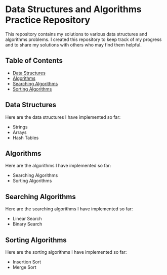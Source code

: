 # Data Structures and Algorithms Practice Repository

This repository contains my solutions to various data structures and algorithms problems. I created this repository to keep track of my progress and to share my solutions with others who may find them helpful.

## Table of Contents

- [Data Structures](#data-structures)
- [Algorithms](#algorithms)
- [Searching Algorithms](#searching-algorithms)
- [Sorting Algorithms](#sorting-algorithms)


## Data Structures

Here are the data structures I have implemented so far:

- Strings
- Arrays
- Hash Tables

## Algorithms

Here are the algorithms I have implemented so far:

- Searching Algorithms
- Sorting Algorithms

## Searching Algorithms

Here are the searching algorithms I have implemented so far:

- Linear Search
- Binary Search

## Sorting Algorithms

Here are the sorting algorithms I have implemented so far:

- Insertion Sort
- Merge Sort



